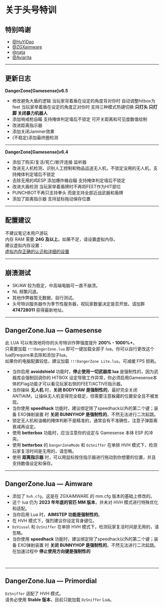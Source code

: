 # 关于头号特训
## 特别鸣谢
- [@HuYiDao](https://github.com/huyudai)<br>
- [@ZGXaimware](https://github.com/zgxaimware)<br>
- [@nata](https://github.com/explodingdigg)<br>
- [@Aviarita](https://github.com/Aviarita)<br>
---
## 更新日志
**DangerZone[Gamesense]v6.5**<br>
- 修改避免大盾的逻辑 当玩家背着盾在设定的角度背对你时 自动调整hitbox为feet 当玩家举着盾在设定的角度正对你时 支持三种模式热键切换:**只打头 只打脚 关闭暴力机器人**<br>
- 添加哨戒枪自瞄 支持掩体判定墙后不锁定 可开关距离和可见度数值绘制<br>
- 改进距离指示器<br>
- 添加关闭Jammer效果<br>
- (不稳定)添加最终圈检测<br>
---
**DangerZone[Gamesense]v6.4**<br>
- 添加了购买/复活/死亡/断开连接 监听器<br>
- 改进无人机检测，识别人工控制和物品运送无人机，不锁定没用的无人机，支持掩体判定墙后不锁定<br>
- 去除无用的鸡ESP 添加爆炸桶自瞄 支持掩体判定墙后不锁定<br>
- 改进大盾检测 当玩家举着盾牌时不再将FEET作为HIT部位<br>
- PUNCHBOT不再只支持拳头 而是支持全部近战武器和盾牌<br>
- 添加了距离指示器 支持鼠标拖动保存位置<br>
---
## 配置建议
不建议笔记本用户游玩<br>
内存 RAM 需要 **24G 及以上**。如果不足，请设置虚拟内存。<br>
建议虚拟内存设置： <br> 
[虚拟内存正确的认识和详细的设置](https://www.bilibili.com/video/BV1Zj411g73o/) <br>

---
## 崩溃测试
- SK/AW 较为稳定，中高端电脑可一直不崩溃。<br>
- NL 频繁闪退。<br>
- 其他作弊器暂无数据，自行测试。<br>
- 头号特训服务器作为季节性服务器，视玩家数量决定是否开放。请加群 **474728011** 获得最新地址。<br>
---
## DangerZone.lua — Gamesense
此 LUA 可以有效地将你的头号特训作弊强度提升 **200% - 1000%+**。<br>
只需要加载 `!!!DangerZone.lua` 即可一键加载全部子 lua。你可以自行更改这个lua的require来去除和添加子lua。<br>
如果你的电脑配置较低，建议加载 `!!!DangerZone Lite.lua`，可减缓 FPS 损耗。<br>
- 当你启用 **avoidshield** 功能时，**停止使用一切武器库 lua** 是强制性的，因为武器库会强制回调你的 HITBOX 设定导致工作异常，你必须启用Gamesense本体的Flag功能才可以看见玩家右侧的FEET/ACTIVE指示器。<br>
- 当你操纵 **无人机** 时，**关闭 BODYYAW 是强制性的**，最好完全关闭 ANTIAIM，让操纵无人机变得完全稳定，但需要注意躲藏的位置安全且不被发现。<br>
- 当你使用 **speedhack** 功能时，建议绑定除了speedhack以外的第二个键；装备 EXO弹射装置 时 **关闭 BUNNYHOP 是强制性的**，不然无法进行二次起跳。<br>
- 锁定无人机和油桶的掩体判断不是精准的，通常会有不准确性，注意子弹距离衰减再设定。<br>
- 使用 **betterbox** 功能时，应当注意你的设定与 Gamesense 本体 ESP 的冲突。<br>
- 使用 **betterbox** 的 `DangerZoneMode` 和 `DzSniffer` 在单排 HVH 模式下，检测玩家复活时间是无用的，请忽略。<br>
- 使用 **距离指示器** 时，可以用鼠标按住指示器进行拖动到你想要的位置，并且支持数值设定和保存。
  
---
## DangerZone.lua — Aimware
- 添加了 `hvh.cfg`，这是在 ZGXAIMWARE 的 mm.cfg 版本的基础上修改的。<br>
- 这个 lua 仍为 **2023 年年底的官匹 MM 版本**，并未对 HVH 模式进行特殊优化和适配。<br>
- 当你启用 Lua 时，**AIMSTEP 功能是强制性的**。<br>
- 在 HVH 模式下，强烈建议你设定背身键位。<br>
- `DzViusal` 和 `DzSniffer` 在单排 HVH 模式下，检测玩家复活时间是无用的，请忽略。<br>
- 当你使用 **speedhack** 功能时，建议绑定除了speedhack以外的第二个键；装备 EXO弹射装置 时 **关闭 BUNNYHOP 是强制性的**，不然无法进行二次起跳。在加速过程中 **停止使用方向键是强制性的**<br>
<br>

---

## DangerZone.lua — Primordial
`DzSniffer` 适配了 HVH 模式。<br>
请务必使用 **Stable 版本**，目前只能加载 `DzSniffer` Lua。<br>
